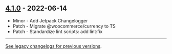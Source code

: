 ## [4.1.0](https://www.npmjs.com/package/@woocommerce/components/v/4.1.0) - 2022-06-14

-   Minor - Add Jetpack Changelogger
-   Patch - Migrate @woocommerce/currency to TS
-   Patch - Standardize lint scripts: add lint:fix

---

[See legacy changelogs for previous versions](https://github.com/woocommerce/woocommerce/blob/68581955106947918d2b17607a01bdfdf22288a9/packages/js/currency/CHANGELOG.md).
